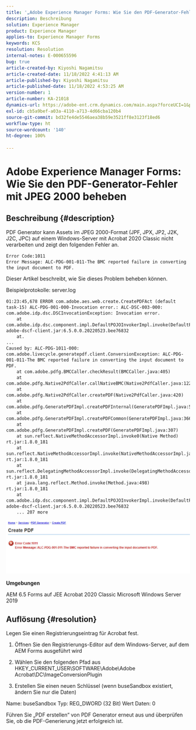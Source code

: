 ```yaml
---
title: '„Adobe Experience Manager Forms: Wie Sie den PDF-Generator-Fehler mit JPEG 2000 beheben“'
description: Beschreibung
solution: Experience Manager
product: Experience Manager
applies-to: Experience Manager Forms
keywords: KCS
resolution: Resolution
internal-notes: E-000655596
bug: true
article-created-by: Kiyoshi Nagamitsu
article-created-date: 11/18/2022 4:41:13 AM
article-published-by: Kiyoshi Nagamitsu
article-published-date: 11/18/2022 4:53:25 AM
version-number: 1
article-number: KA-21018
dynamics-url: https://adobe-ent.crm.dynamics.com/main.aspx?forceUCI=1&pagetype=entityrecord&etn=knowledgearticle&id=82451538-fb66-ed11-9561-6045bd006b3d
exl-id: cb5a9bef-a03a-4110-a713-4d66cba120b4
source-git-commit: bd32fe4de5546aea38b59e3521ff8e3123f18ed6
workflow-type: ht
source-wordcount: '140'
ht-degree: 100%

---
```


# Adobe Experience Manager Forms: Wie Sie den PDF-Generator-Fehler mit JPEG 2000 beheben

## Beschreibung {#description}


PDF Generator kann Assets im JPEG 2000-Format (JPF, JPX, JP2, J2K, J2C, JPC) auf einem Windows-Server mit Acrobat 2020 Classic nicht verarbeiten und zeigt den folgenden Fehler an.


```
Error Code:1011 
Error Message: ALC-PDG-001-011-The BMC reported failure in converting the input document to PDF.
```


Dieser Artikel beschreibt, wie Sie dieses Problem beheben können.

Beispielprotokolle:
server.log


```
01:23:45,678 ERROR com.adobe.aes.web.create.CreatePDFAct (default task-15) ALC-PDG-001-000-Invocation error.: ALC-DSC-003-000: com.adobe.idp.dsc.DSCInvocationException: Invocation error.
    at com.adobe.idp.dsc.component.impl.DefaultPOJOInvokerImpl.invoke(DefaultPOJOInvokerImpl.java:152) adobe-dscf-client.jar:6.5.0.0.20220523.bee76832
    at.
...
Caused by: ALC-PDG-1011-000: com.adobe.livecycle.generatepdf.client.ConversionException: ALC-PDG-001-011-The BMC reported failure in converting the input document to PDF.
    at com.adobe.pdfg.BMCCaller.checkResult(BMCCaller.java:405)
    at com.adobe.pdfg.Native2PdfCaller.callNativeBMC(Native2PdfCaller.java:1229)
    at com.adobe.pdfg.Native2PdfCaller.createPDF(Native2PdfCaller.java:420)
    at com.adobe.pdfg.GeneratePDFImpl.createPDFInternal(GeneratePDFImpl.java:527)
    at com.adobe.pdfg.GeneratePDFImpl.createPDFCommon(GeneratePDFImpl.java:366)
    at com.adobe.pdfg.GeneratePDFImpl.createPDF(GeneratePDFImpl.java:307)
    at sun.reflect.NativeMethodAccessorImpl.invoke0(Native Method) rt.jar:1.8.0_181
    at sun.reflect.NativeMethodAccessorImpl.invoke(NativeMethodAccessorImpl.java:62) rt.jar:1.8.0_181
    at sun.reflect.DelegatingMethodAccessorImpl.invoke(DelegatingMethodAccessorImpl.java:43) rt.jar:1.8.0_181
    at java.lang.reflect.Method.invoke(Method.java:498) rt.jar:1.8.0_181
    at com.adobe.idp.dsc.component.impl.DefaultPOJOInvokerImpl.invoke(DefaultPOJOInvokerImpl.java:118) adobe-dscf-client.jar:6.5.0.0.20220523.bee76832
    ... 207 more
```






![](assets/___77a247cf-fc66-ed11-9561-6045bd006b3d___.jpeg)

<b>Umgebungen</b>

AEM 6.5 Forms auf JEE
Acrobat 2020 Classic
Microsoft Windows Server 2019


## Auflösung {#resolution}


Legen Sie einen Registrierungseintrag für Acrobat fest.

1. Öffnen Sie den Registrierungs-Editor auf dem Windows-Server, auf dem AEM Forms ausgeführt wird

2. Wählen Sie den folgenden Pfad aus
HKEY_CURRENT_USER\SOFTWARE\Adobe\Adobe Acrobat\DC\ImageConversionPlugin

3. Erstellen Sie einen neuen Schlüssel (wenn buseSandbox existiert, ändern Sie nur die Daten)

Name: buseSandbox
Typ: REG_DWORD (32 Bit) Wert
Daten: 0

Führen Sie „PDF erstellen“ von PDF Generator erneut aus und überprüfen Sie, ob die PDF-Generierung jetzt erfolgreich ist.
